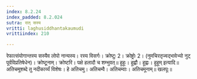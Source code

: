 ```yaml
---
index: 8.2.24
index_padded: 8.2.024
sutra: रात्‌ सस्य
vritti: laghusiddhantakaumudi
vrittiindex: 210

---
```

रेफात्संयोगान्तस्य सस्यैव लोपो नान्यस्य। रस्य विसर्गः। क्रोष्टुः 2। क्रोष्ट्रोः 2। (नुमचिरतृज्वद्भावेभ्यो नुट् पूर्वविप्रतिषेधेन)। क्रोष्टूनाम्। क्रोष्टरि। पक्षे हलादौ च शम्भुवत्॥ हूहूः। हूह्वौ। हूह्वः। हूहूम् इत्यादि॥ अतिचमूशब्दे तु नदीकार्य्यं विशेषः। हे अतिचमु। अतिचम्वै। अतिचम्वाः। अतिचमूनाम्॥ खलपूः॥